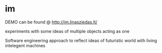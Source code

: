 im
==
DEMO can be found @ http://im.linasziedas.lt/

experiments with some ideas of multiple objects acting as one

Software engineering approach to reflect ideas of futuristic world with living intelegent machines
